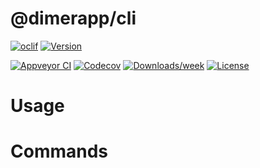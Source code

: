 @dimerapp/cli
=============



[![oclif](https://img.shields.io/badge/cli-oclif-brightgreen.svg)](https://oclif.io)
[![Version](https://img.shields.io/npm/v/@dimerapp/cli.svg)](https://npmjs.org/package/@dimerapp/cli)

[![Appveyor CI](https://ci.appveyor.com/api/projects/status/github/dimerapp/cli?branch=master&svg=true)](https://ci.appveyor.com/project/dimerapp/cli/branch/master)
[![Codecov](https://codecov.io/gh/dimerapp/cli/branch/master/graph/badge.svg)](https://codecov.io/gh/dimerapp/cli)
[![Downloads/week](https://img.shields.io/npm/dw/@dimerapp/cli.svg)](https://npmjs.org/package/@dimerapp/cli)
[![License](https://img.shields.io/npm/l/@dimerapp/cli.svg)](https://github.com/dimerapp/cli/blob/master/package.json)

<!-- toc -->
# Usage
<!-- usage -->
# Commands
<!-- commands -->
